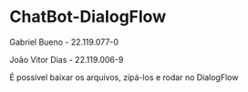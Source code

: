# ChatBot-DialogFlow

Gabriel Bueno - 22.119.077-0


João Vitor Dias - 22.119.006-9

É possível baixar os arquivos, zipá-los e rodar no DialogFlow
